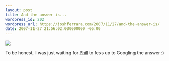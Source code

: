 ```yaml
---
layout: post
title: And the answer is...
wordpress_id: 202
wordpress_url: https://joshferrara.com/2007/11/27/and-the-answer-is/
date: 2007-11-27 21:56:02.000000000 -06:00
---
```

<!--Mime Type of File is image/jpeg -->

<a href="https://joshferrara.com/wp-photos/20071127-215602-1.jpg"><img src="https://joshferrara.com/wp-photos/thumb.20071127-215602-1.jpg" /></a>

To be honest, I was just waiting for <a href="http://cardzidood.blogspot.com/">Phill</a> to fess up to Googling the answer :)
